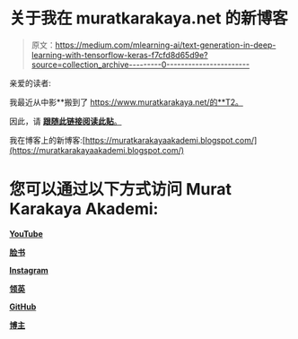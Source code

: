 # 关于我在 muratkarakaya.net 的新博客

> 原文：<https://medium.com/mlearning-ai/text-generation-in-deep-learning-with-tensorflow-keras-f7cfd8d65d9e?source=collection_archive---------0----------------------->

亲爱的读者:

我最近从中影**搬到了 https://www.muratkarakaya.net/的**T2。

因此，请 [**跟随此链接阅读此贴**。](https://muratkarakayaakademi.blogspot.com/2022/11/text-generation-in-deep-learning-with_8.html)

我在博客上的新博客:[https://muratkarakayaakademi.blogspot.com/](https://muratkarakayaakademi.blogspot.com/)

# 您可以通过以下方式访问 Murat Karakaya Akademi:

[**YouTube**](https://www.youtube.com/channel/UCrCxCxTFL2ytaDrDYrN4_eA)

[**脸书**](https://www.facebook.com/MuratKarakayaAkademi/)

[**Instagram**](https://www.instagram.com/muratkarakayaakademi/?hl=en)

[**领英**](https://www.linkedin.com/in/muratkarakaya/)

[**GitHub**](https://kmkarakaya.github.io/Deep-Learning-Tutorials/)

[](https://www.kaggle.com/kmkarakaya)

**[**博主**](https://muratkarakayaakademi.blogspot.com/)**